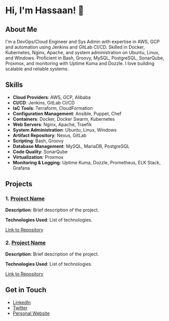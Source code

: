 # Hi, I'm Hassaan! 👋

## About Me
I'm a DevOps/Cloud Engineer and Sys Admin with expertise in AWS, GCP and automation using Jenkins and GitLab CI/CD. Skilled in Docker, Kubernetes, Nginx, Apache, and system administration on Ubuntu, Linux, and Windows. Proficient in Bash, Groovy, MySQL, PostgreSQL, SonarQube, Proxmox, and monitoring with Uptime Kuma and Dozzle. I love building scalable and reliable systems.

## Skills
- **Cloud Providers**: AWS, GCP, Alibaba
- **CI/CD**: Jenkins, GitLab CI/CD
- **IaC Tools**: Terraform, CloudFormation
- **Configuration Management**: Ansible, Puppet, Chef
- **Containers**: Docker, Docker Swarm, Kubernetes
- **Web Servers**: Nginx, Apache, Traefik
- **System Administration**: Ubuntu, Linux, Windows
- **Artifact Repository**: Nexus, GitLab
- **Scripting**: Bash, Groovy
- **Database Management**: MySQL, MariaDB, PostgreSQL
- **Code Quality**: SonarQube
- **Virtualization**: Proxmox
- **Monitoring & Logging**: Uptime Kuma, Dozzle, Prometheus, ELK Stack, Grafana

## Projects
### 1. [Project Name](link-to-repository)
**Description**: Brief description of the project.

**Technologies Used**: List of technologies.

[Link to Repository](link-to-repository)

### 2. [Project Name](link-to-repository)
**Description**: Brief description of the project.

**Technologies Used**: List of technologies.

[Link to Repository](link-to-repository)

## Get in Touch
- [LinkedIn](https://www.linkedin.com/in/hassaanbintariq)
- [Twitter](your-twitter-profile)
- [Personal Website](your-personal-website)
